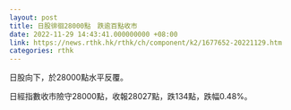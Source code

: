 ```yaml
---
layout: post
title: 日股徘徊28000點　跌逾百點收市
date: 2022-11-29 14:43:41.000000000 +08:00
link: https://news.rthk.hk/rthk/ch/component/k2/1677652-20221129.htm
categories: rthk
---
```


日股向下，於28000點水平反覆。

日經指數收市險守28000點，收報28027點，跌134點，跌幅0.48%。
